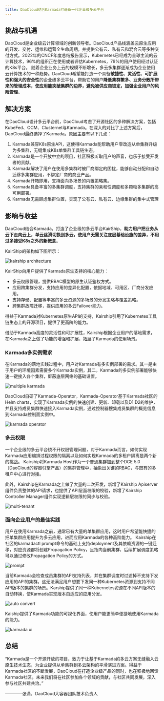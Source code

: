 ```yaml
---
title: DaoCloud结合Karmada打造新一代企业级多云平台
---
```


## 挑战与机遇

DaoCloud是企业级云计算领域的创新领导者。DaoCloud产品线涵盖云原生应用的开发、交付、运维和运营全生命周期，并提供公有云、私有云和混合云等多种交付方式。2022年的CNCF年度总结报告显示，Kubernetes已经成为全球主流的云计算技术，96%的组织正在使用或者评估Kubernetes，79%的用户使用经过认证的K8s平台。
随着企业业务上云的规模不断增长，多云多集群逐渐成为企业使用云计算技术的一种趋势。DaoCloud希望能打造一个具备**敏捷性、灵活性、可扩展性和强大的安全性**的企业级多云平台，帮助它的用户**降低集群繁多、业务分散所带来的管理成本，使应用能突破集群的边界，避免被供应商锁定，加强企业用户的风险管理**。

## 解决方案

在DaoCloud设计多云平台前，DaoCloud考虑了开源社区的多种解决方案，包括KubeFed、OCM、Clusternet与Karmada。在深入的对比了上述方案后，DaoCloud最终选择了Karmada。原因主要有以下几点：

1. Karmada兼容K8s原生API，这使得Karmada能帮助用户零改造从单集群升级为多集群，无缝集成K8s单集群工具链生态。
2. Karmada是一个开放中立的项目，社区积极听取用户的声音，也乐于接受开发者的贡献。
3. Karmada解决了用户在使用多集群时被厂商绑定的困扰，能够自动分配和自动迁移多集群应用，不绑定厂商的商业产品。
4. Karmada开箱即用，支持面向多场景的内置策略集。
5. Karmada具备丰富的多集群调度，支持集群的亲和性调度和多颗粒多集群的高可用部署。 
6. Karmada无需顾虑集群位置，实现了公有云、私有云、边缘集群的集中式管理

## 影响与收益

DaoCloud结合Karmada，打造了企业级的多云平台KairShip，**助力用户把业务从云下走向云上，单云丝滑切换到多云，使用户无需关注底层基础设施的差异，不用过多接受K8s之外的新概念**。

KairShip的架构如下图所示：

![kairship architecture](../resources/casestudies/daocloud/kairship_architecture.PNG)

KairShip向用户提供了Karmada原生支持的核心能力：

* 多云权限管理，提供RBAC模型的原生认证鉴权方式。
* 应用跨集群分发，支持应用的差异化配置，依据地域、可用区、厂商分发应用。
* 支持存储、配置等丰富的多云资源的多场景的分发策略与覆盖策略。
* 跨集群故障迁移，提供应用的多云Failover能力。

得益于Karmada对Kubernetes原生API的支持，Kairship引用了Kubernetes工具链生态上的开源项目，提供了更高阶的能力。

借助于Karmada高度的灵活性和可扩展性，Kairship根据企业用户的落地需求，在Karmada之上做了功能的增强和扩展，拓展了Karmada的使用场景。

### Karmada多实例需求

在Karmada的落地实践过程中，用户对Karmada有多实例部署的需求。其一是由于用户的环境因素需要多个Karmada实例，其二，Karmada的多实例部署能够快速一键接入各个集群，屏蔽底层网络的基础设置。

![multiple karmada](../resources/casestudies/daocloud/multi_karmada.PNG)

DaoCloud自研了Karmada-Operator，Karmada-Operator基于Karmada社区的Helm charts，实现了Karmada实例的快速创建、更新、卸载以及D1 D2的维护，并且支持成员集群快速接入Karmada实例，通过控制器搜集成员集群的概览信息到Karmada控制面实例中。

![karmada operator](../resources/casestudies/daocloud/karmada_operator.PNG)

### 多云权限

一个企业级的多云平台绕不开权限管理问题，对于Karmada而言，如何实现Karmada应用编排过程权限的隔离以及如何实现Karmada的多租户隔离是两个新的挑战。
Kairship将Karmada Host作为一个普通集群加到整个DCE 5.0（DaoCloud的容器引擎产品）的集群管理中，抽象出关键的RBAC，与既有的多租户中心进行对接。

此外，Kairship在Karmada之上做了大量的二次开发，新增了Kairship Apiserver组件负责整体的API请求，也提供了API层面权限的校验，新增了Kairship Controller Manager组件实现逻辑层权限的同步与校验。

![multi-tenant](../resources/casestudies/daocloud/multi_tenant.PNG)

### 面向企业用户的最佳实践

用户在使用Karmada之前，通常已有大量的单集群应用，这时用户希望能快捷的把单集群应用提升为多云应用，进而应用Karmada的各种高阶能力。
Kairship在社区的karmadactl prompt命令的基础上支持deployment及其依赖资源的一键迁移，对应资源都将创建Propagation Policy，且指向当前集群，后续扩展调度策略可以通过修改Propagation Policy的方式。

![prompt](../resources/casestudies/daocloud/prompt.PNG)

当前Karmada会检查成员集群的API支持列表，并在集群调度时过滤掉不支持下发应用的API的集群。这无法满足用户想要下发同一种Kubernetes资源到支持不同API版本的集群的场景。Karship提供了同一种Kubernetes资源在不同API版本的自动转换，使Karmada实现版本自适应的应用分发。

![auto convert](../resources/casestudies/daocloud/auto_convert.PNG)

Kaiship提供了Karmada功能的可视化界面，使用户能更简单便捷地使用Karmada的能力。

![karmada ui](../resources/casestudies/daocloud/ui.PNG)

## 总结

“Karmada是一个开源开放的项目，致力于让基于Karmada的多云方案无缝融入云原生技术生态，为企业提供从单集群到多云架构的平滑演进方案。得益于Karmada社区的不断发展，DaoCloud在打造企业级产品的同时，也在积极地回馈Karmada社区。未来我们将在社区参加各个领域的贡献，与社区共同发展，深入参与社区共建共治。”

————张潇，DaoCloud大容器团队技术负责人
